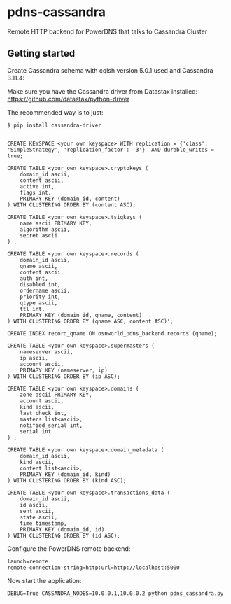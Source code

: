pdns-cassandra
==============

Remote HTTP backend for PowerDNS that talks to Cassandra Cluster

Getting started
--------------

Create Cassandra schema with cqlsh version 5.0.1 used and Cassandra 3.11.4:

Make sure you have the Cassandra driver from Datastax installed:
<https://github.com/datastax/python-driver>

The recommended way is to just:

    $ pip install cassandra-driver
    

    CREATE KEYSPACE <your own keyspace> WITH replication = {'class': 'SimpleStrategy', 'replication_factor': '3'}  AND durable_writes = true;
    
    CREATE TABLE <your own keyspace>.cryptokeys (
        domain_id ascii,
        content ascii,
        active int,
        flags int,
        PRIMARY KEY (domain_id, content)
    ) WITH CLUSTERING ORDER BY (content ASC);
    
    CREATE TABLE <your own keyspace>.tsigkeys (
        name ascii PRIMARY KEY,
        algorithm ascii,
        secret ascii
    ) ;
    
    CREATE TABLE <your own keyspace>.records (
        domain_id ascii,
        qname ascii,
        content ascii,
        auth int,
        disabled int,
        ordername ascii,
        priority int,
        qtype ascii,
        ttl int,
        PRIMARY KEY (domain_id, qname, content)
    ) WITH CLUSTERING ORDER BY (qname ASC, content ASC)';
    
    CREATE INDEX record_qname ON osnworld_pdns_backend.records (qname);
    
    CREATE TABLE <your own keyspace>.supermasters (
        nameserver ascii,
        ip ascii,
        account ascii,
        PRIMARY KEY (nameserver, ip)
    ) WITH CLUSTERING ORDER BY (ip ASC);
    
    CREATE TABLE <your own keyspace>.domains (
        zone ascii PRIMARY KEY,
        account ascii,
        kind ascii,
        last_check int,
        masters list<ascii>,
        notified_serial int,
        serial int
    ) ;
    
    CREATE TABLE <your own keyspace>.domain_metadata (
        domain_id ascii,
        kind ascii,
        content list<ascii>,
        PRIMARY KEY (domain_id, kind)
    ) WITH CLUSTERING ORDER BY (kind ASC);
    
    CREATE TABLE <your own keyspace>.transactions_data (
        domain_id ascii,
        id ascii,
        sent ascii,
        state ascii,
        time timestamp,
        PRIMARY KEY (domain_id, id)
    ) WITH CLUSTERING ORDER BY (id ASC);

Configure the PowerDNS remote backend:

    launch=remote
    remote-connection-string=http:url=http://localhost:5000

Now start the application:

    DEBUG=True CASSANDRA_NODES=10.0.0.1,10.0.0.2 python pdns_cassandra.py
